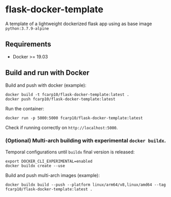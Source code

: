 # flask-docker-template

A template of a lightweight dockerized flask app using as base image `python:3.7.9-alpine`

## Requirements

- Docker >= 19.03

## Build and run with Docker

Build and push with docker (example):

    docker build -t fcarp10/flask-docker-template:latest .
    docker push fcarp10/flask-docker-template:latest

Run the container: 

    docker run -p 5000:5000 fcarp10/flask-docker-template:latest

Check if running correctly on `http://localhost:5000`.


### (Optional) Multi-arch building with experimental `docker buildx`.

Temporal configurations until `buildx` final version is released:

    export DOCKER_CLI_EXPERIMENTAL=enabled
    docker buildx create --use

Build and push multi-arch images (example):

    docker buildx build --push --platform linux/arm64/v8,linux/amd64 --tag fcarp10/flask-docker-template:latest .


